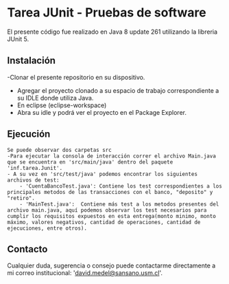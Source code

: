 # Tarea JUnit - Pruebas de software

El presente código fue realizado en Java 8 update 261 utilizando la libreria JUnit 5.

## Instalación
-Clonar el presente repositorio en su dispositivo.
- Agregar el proyecto clonado a su espacio de trabajo correspondiente a su IDLE donde utiliza Java.
- En eclipse (eclipse-workspace)
- Abra su idle y podrá ver el proyecto en el Package Explorer.

## Ejecución
	Se puede observar dos carpetas src
	-Para ejecutar la consola de interacción correr el archivo Main.java que se encuentra en 'src/main/java' dentro del paquete 'inf.tarea.Junit'.
	- A su vez en 'src/test/java' podemos encontrar los siguientes archivos de test:
		- 'CuentaBancoTest.java': Contiene los test correspondientes a los principales metodos de las transacciones con el banco, "deposito" y "retiro".
		- 'MainTest.java':  Contiene más test a los metodos presentes del archivo main.java, aquí podemos observar los test necesarios para cumplir los requisitos expuestos en esta entrega(monto minimo, monto máximo, valores negativos, cantidad de operaciones, cantidad de ejecuciones, entre otros).
## Contacto

Cualquier duda, sugerencia o consejo puede contactarme directamente a mi correo institucional: 'david.medel@sansano.usm.cl'.

